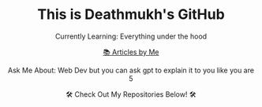 <h1 align="center">This is Deathmukh's GitHub </h1>


<p align="center"> Currently Learning: Everything under the hood </p>

<p align="center">
  <a href="https://www.knowprogram.com/authors/ishani-deshmukh/">📚 Articles by Me</a>
</p>

<p align="center">Ask Me About: Web Dev but you can ask gpt to explain it to you like you are 5</p>


<p align="center">🛠️ Check Out My Repositories Below! 🛠️</p>

